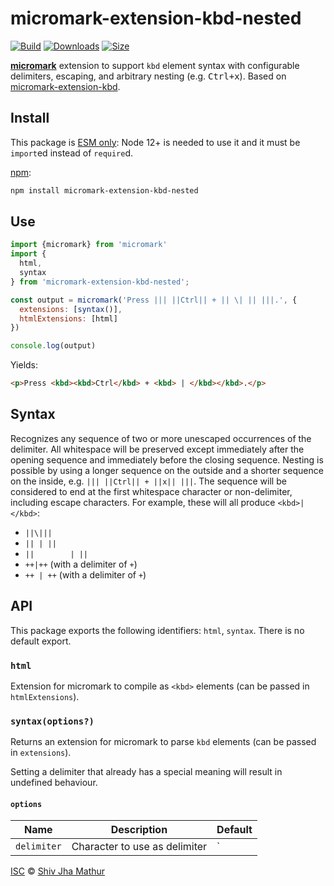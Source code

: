 # micromark-extension-kbd-nested

[![Build][test-badge]][build]
[![Downloads][downloads-badge]][downloads]
[![Size][size-badge]][size]

**[micromark][]** extension to support `kbd` element syntax with
configurable delimiters, escaping, and arbitrary nesting (e.g.
<kbd><kbd>Ctrl</kbd>+<kbd>x</kbd></kbd>). Based on
[micromark-extension-kbd][].

## Install

This package is [ESM only](https://gist.github.com/sindresorhus/a39789f98801d908bbc7ff3ecc99d99c):
Node 12+ is needed to use it and it must be `import`ed instead of `require`d.

[npm][]:

```sh
npm install micromark-extension-kbd-nested
```

## Use

```js
import {micromark} from 'micromark'
import {
  html,
  syntax
} from 'micromark-extension-kbd-nested';

const output = micromark('Press ||| ||Ctrl|| + || \| || |||.', {
  extensions: [syntax()],
  htmlExtensions: [html]
})

console.log(output)
```

Yields:

```html
<p>Press <kbd><kbd>Ctrl</kbd> + <kbd> | </kbd></kbd>.</p>
```

## Syntax

Recognizes any sequence of two or more unescaped occurrences of the
delimiter. All whitespace will be preserved except immediately after
the opening sequence and immediately before the closing sequence.
Nesting is possible by using a longer sequence on the outside and a
shorter sequence on the inside, e.g. `||| ||Ctrl|| + ||x|| |||`. The
sequence will be considered to end at the first whitespace character
or non-delimiter, including escape characters. For example, these will
all produce `<kbd>|</kbd>`:

* `||\|||`
* `|| | ||`
* `||        | ||`
* `++|++` (with a delimiter of `+`)
* `++ | ++` (with a delimiter of `+`)

## API

This package exports the following identifiers: `html`, `syntax`.
There is no default export.

### `html`

Extension for micromark to compile as `<kbd>` elements (can be passed
in `htmlExtensions`).

### `syntax(options?)`

Returns an extension for micromark to parse `kbd` elements (can be
passed in `extensions`).

Setting a delimiter that already has a special meaning will result in
undefined behaviour.

#### `options`

| Name | Description | Default |
|------|-------------|---------|
| `delimiter` | Character to use as delimiter | `|` |

[ISC][license] © [Shiv Jha Mathur][author]

<!-- Definitions -->

[author]: https://github.com/shivjm

[test-badge]: https://github.com/shivjm/micromark-extension-kbd-nested/actions/workflows/test.yml/badge.svg

[build]: https://github.com/shivjm/micromark-extension-kbd-nested/actions

[downloads-badge]: https://img.shields.io/npm/dm/micromark-extension-kbd-nested.svg

[downloads]: https://www.npmjs.com/package/micromark-extension-kbd-nested

[size-badge]: https://img.shields.io/bundlephobia/minzip/micromark-extension-kbd-nested.svg

[size]: https://bundlephobia.com/result?p=micromark-extension-kbd-nested

[npm]: https://docs.npmjs.com/cli/install

[license]: license

[micromark]: https://github.com/micromark/micromark

[micromark-extension-kbd]: https://github.com/zestedesavoir/zmarkdown/tree/next/packages/micromark-extension-kbd

[from-markdown]: https://github.com/syntax-tree/mdast-util-from-markdown

[to-markdown]: https://github.com/syntax-tree/mdast-util-to-markdown

[remark]: https://github.com/remarkjs/remark
